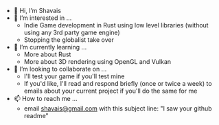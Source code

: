 - 👋 Hi, I’m Shavais
- 👀 I’m interested in ... 
     - Indie Game development in Rust using low level libraries (without using any 3rd party game engine)
     - Stopping the globalist take over
- 🌱 I’m currently learning ... 
     - More about Rust
     - More about 3D rendering using OpenGL and Vulkan
- 💞️ I’m looking to collaborate on ...
     - I'll test your game if you'll test mine
     - If you'd like, I'll read and respond briefly (once or twice a week) to emails about your current project if you'll do the same for me
- 📫 How to reach me ...
     - email shavais@gmail.com with this subject line: "I saw your github readme" 
<!---
Shavais/Shavais is a ✨ special ✨ repository because its `README.md` (this file) appears on your GitHub profile.
You can click the Preview link to take a look at your changes.
--->
